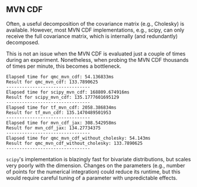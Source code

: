 ## MVN CDF

Often, a useful decomposition of the covariance matrix (e.g., Cholesky) is available. However, most MVN CDF implementations, e.g., scipy, can only receive the full covariance matrix, which is internally (and redundantly) decomposed.

This is not an issue when the MVN CDF is evaluated just a couple of times during an experiment. Nonetheless, when probing the MVN CDF thousands of times per minute, this becomes a bottleneck.

```
Elapsed time for qmc_mvn_cdf: 54.136833ms
Result for qmc_mvn_cdf: 133.7890625
--------------------------------
Elapsed time for scipy_mvn_cdf: 168809.674916ms
Result for scipy_mvn_cdf: 135.1777601695129
--------------------------------
Elapsed time for tf_mvn_cdf: 2058.386834ms
Result for tf_mvn_cdf: 135.1470489501953
--------------------------------
Elapsed time for mvn_cdf_jax: 308.542958ms
Result for mvn_cdf_jax: 134.27734375
--------------------------------
Elapsed time for qmc_mvn_cdf_without_cholesky: 54.143ms
Result for qmc_mvn_cdf_without_cholesky: 133.7890625
--------------------------------
```

`scipy`'s implementation is blazingly fast for bivariate distributions, but scales very poorly with the dimension. Changes on the parameters (e.g., number of points for the numerical integration) could reduce its runtime, but this would require careful tuning of a parameter with unpredictable effects.
